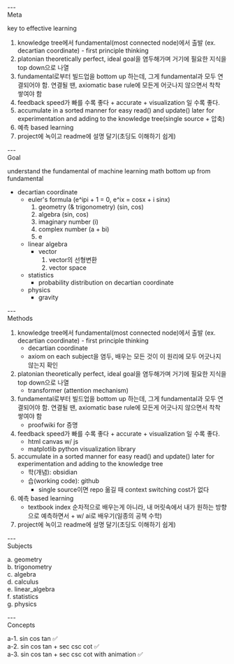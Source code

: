 ---\
Meta


key to effective learning

1. knowledge tree에서 fundamental(most connected node)에서 출발 (ex. decartian coordinate) - first principle thinking
2. platonian theoretically perfect, ideal goal을 염두해가며 거기에 필요한 지식을 top down으로 나열
3. fundamental로부터 빌드업을 bottom up 하는데, 그게 fundamental과 모두 연결되어야 함. 연결될 땐, axiomatic base rule에 모든게 어긋나지 않으면서 착착 쌓여야 함
4. feedback speed가 빠를 수록 좋다 + accurate + visualization 일 수록 좋다.
5. accumulate in a sorted manner for easy read() and update() later for experimentation and adding to the knowledge tree(single source + 압축)
6. 예측 based learning
7. project에 녹이고 readme에 설명 달기(초딩도 이해하기 쉽게)


---\
Goal


understand the fundamental of machine learning
math bottom up from fundamental


- decartian coordinate
    - euler's formula (e^ipi + 1 = 0, e^ix = cosx + i sinx)
        1. geometry (& trigonometry) (sin, cos)
        2. algebra (sin, cos)
        3. imaginary number (i)
        4. complex number (a + bi)
        5. e
    - linear algebra
        - vector
            1. vector의 선형변환
            2. vector space
    - statistics
        - probability distribution on decartian coordinate
    - physics
        - gravity


---\
Methods


1. knowledge tree에서 fundamental(most connected node)에서 출발 (ex. decartian coordinate) - first principle thinking
    - decartian coordinate
    - axiom on each subject을 염두, 배우는 모든 것이 이 원리에 모두 어긋나지 않는지 확인
2. platonian theoretically perfect, ideal goal을 염두해가며 거기에 필요한 지식을 top down으로 나열
    - transformer (attention mechanism)
3. fundamental로부터 빌드업을 bottom up 하는데, 그게 fundamental과 모두 연결되어야 함. 연결될 땐, axiomatic base rule에 모든게 어긋나지 않으면서 착착 쌓여야 함
    - proofwiki for 증명
4. feedback speed가 빠를 수록 좋다 + accurate + visualization 일 수록 좋다.
    - html canvas w/ js
    - matplotlib python visualization library
5. accumulate in a sorted manner for easy read() and update() later for experimentation and adding to the knowledge tree
    - 학(개념): obsidian
    - 습(working code): github
        - single source이면 repo 옮길 때 context switching cost가 없다
6. 예측 based learning
    - textbook index 순차적으로 배우는게 아니라, 내 머릿속에서 내가 원하는 방향으로 예측하면서 + w/ ai로 배우기(일종의 공책 수학)
7. project에 녹이고 readme에 설명 달기(초딩도 이해하기 쉽게)



---\
Subjects


a. geometry\
b. trigonometry\
c. algebra\
d. calculus\
e. linear_algebra\
f. statistics\
g. physics




---\
Concepts


a-1. sin cos tan :white_check_mark:\
a-2. sin cos tan + sec csc cot :white_check_mark:\
a-3. sin cos tan + sec csc cot with animation :white_check_mark:


